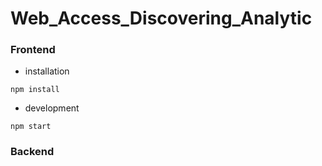 # Web_Access_Discovering_Analytic

### Frontend
- installation
```
npm install
```
- development
```
npm start
```

### Backend
